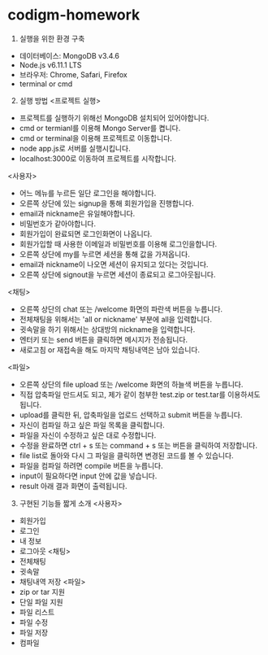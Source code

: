 # codigm-homework
1. 실행을 위한 환경 구축
 - 데이터베이스: MongoDB v3.4.6
 - Node.js v6.11.1 LTS
 - 브라우저: Chrome, Safari, Firefox
 - terminal or cmd

2. 실행 방법
 <프로젝트 실행>
 - 프로젝트를 실행하기 위해선 MongoDB 설치되어 있어야합니다.
 - cmd or termianl를 이용해 Mongo Server를 켭니다.
 - cmd or terminal을 이용해 프로젝트로 이동합니다.
 - node app.js로 서버를 실행시킵니다.
 - localhost:3000로 이동하여 프로젝트를 시작합니다.

<사용자>
 - 어느 메뉴를 누르든 일단 로그인을 해야합니다.
 - 오른쪽 상단에 있는 signup을 통해 회원가입을 진행합니다.
 - email과 nickname은 유일해야합니다.
 - 비밀번호가 같아야합니다.
 - 회원가입이 완료되면 로그인화면이 나옵니다.
 - 회원가입할 때 사용한 이메일과 비밀번호를 이용해 로그인을합니다.
 - 오른쪽 상단에 my를 누르면 세션을 통해 값을 가져옵니다.
 - email과 nickname이 나오면 세션이 유지되고 있다는 것입니다.
 - 오른쪽 상단에 signout을 누르면 세션이 종료되고 로그아웃됩니다.

<채팅>
 - 오른쪽 상단의 chat 또는 /welcome 화면의 파란색 버튼을 누릅니다.
 - 전체채팅을 위해서는 'all or nickname' 부분에 all을 입력합니다.
 - 귓속말을 하기 위해서는 상대방의 nickname을 입력합니다.
 - 엔터키 또는 send 버튼을 클릭하면 메시지가 전송됩니다.
 - 새로고침 or 재접속을 해도 마지막 채팅내역은 남아 있습니다.

<파일>
 - 오른쪽 상단의 file upload 또는 /welcome 화면의 하늘색 버튼을 누릅니다.
 - 직접 압축파일 만드셔도 되고, 제가 같이 첨부한 test.zip or test.tar를 이용하셔도 됩니다.
 - upload를 클릭한 뒤, 압축파일을 업로드 선택하고 submit 버튼을 누릅니다.
 - 자신이 컴파일 하고 싶은 파일 목록을 클릭합니다.
 - 파일을 자신이 수정하고 싶은 대로 수정합니다.
 - 수정을 완료하면 ctrl + s 또는 command + s 또는 버튼을 클릭하여 저장합니다.
 - file list로 돌아와 다시 그 파일을 클릭하면 변경된 코드를 볼 수 있습니다.
 - 파일을 컴파일 하려면 compile 버튼을 누릅니다.
 - input이 필요하다면 input 안에 값을 넣습니다.
 - result 아래 결과 화면이 출력됩니다.

 3. 구현된 기능들 짧게 소개
 <사용자>
 - 회원가입
 - 로그인
 - 내 정보
 - 로그아웃
<채팅>
 - 전체채팅
 - 귓속말
 - 채팅내역 저장
<파일>
 - zip or tar 지원
 - 단일 파일 지원
 - 파일 리스트
 - 파일 수정
 - 파일 저장
 - 컴파일
